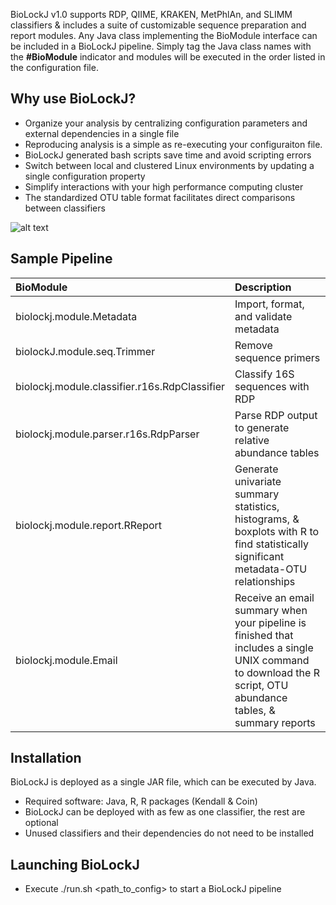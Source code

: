 BioLockJ v1.0 supports RDP, QIIME, KRAKEN, MetPhlAn, and SLIMM classifiers & includes a suite of customizable sequence preparation and report modules.   Any Java class implementing the BioModule interface can be included in a BioLockJ pipeline.  Simply tag the Java class names with the **#BioModule** indicator and modules will be executed in the order listed in the configuration file.    

## Why use BioLockJ?
*  Organize your analysis by centralizing configuration parameters and external dependencies in a single file
*  Reproducing analysis is a simple as re-executing your configuraiton file.
*  BioLockJ generated bash scripts save time and avoid scripting errors
*  Switch between local and clustered Linux environments by updating a single configuration property
*  Simplify interactions with your high performance computing cluster
*  The standardized OTU table format facilitates direct comparisons between classifiers

![alt text](https://github.com/mikesioda/BioLockJ/blob/master/doc/img/BioLockJ_Flowchart.png "BioLockJ System Diagram")

## Sample Pipeline
| BioModule | Description | 
| :--- | :--- | 
| biolockj.module.Metadata | Import, format, and validate metadata | 
| biolockJ.module.seq.Trimmer | Remove sequence primers |  
| biolockj.module.classifier.r16s.RdpClassifier | Classify 16S sequences with RDP |  
| biolockj.module.parser.r16s.RdpParser | Parse RDP output to generate relative abundance tables |  
| biolockj.module.report.RReport | Generate univariate summary statistics, histograms, & boxplots with R to find statistically significant metadata-OTU relationships |  
| biolockj.module.Email | Receive an email summary when your pipeline is finished that includes a single UNIX command to download the R script, OTU abundance tables, & summary reports  |  

## Installation
BioLockJ is deployed as a single JAR file, which can be executed by Java.
  * Required software: Java, R, R packages (Kendall & Coin) 
  * BioLockJ can be deployed with as few as one classifier, the rest are optional  
  * Unused classifiers and their dependencies do not need to be installed

## Launching BioLockJ
  * Execute ./run.sh <path_to_config> to start a BioLockJ pipeline
